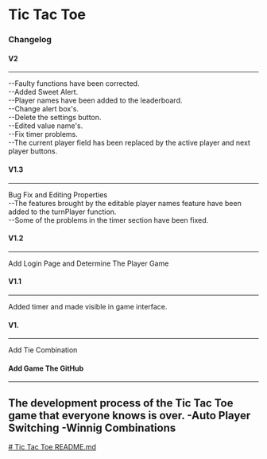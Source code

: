# **Tic Tac Toe**  
### Changelog  
#### V2  
---  
--Faulty functions have been corrected.  
--Added Sweet Alert.  
--Player names have been added to the leaderboard.  
--Change alert box's.  
--Delete the settings button.  
--Edited value name's.  
--Fix timer problems.  
--The current player field has been replaced by the active player and next player buttons.  
#### V1.3  
---  
Bug Fix and Editing Properties  
--The features brought by the editable player names feature have been added to the turnPlayer function.  
--Some of the problems in the timer section have been fixed.  
#### V1.2  
---  
Add Login Page and Determine The Player Game  
#### V1.1  
---  
Added timer and made visible in game interface.  
#### V1.  
---  
Add Tie Combination  
#### Add Game The GitHub  
---  
The development process of the Tic Tac Toe game that everyone knows is over.
-Auto Player Switching
-Winnig Combinations
---  

[# Tic Tac Toe README.md](https://github.com/dev-EmreMemis/TTT/blob/main/README.md)

